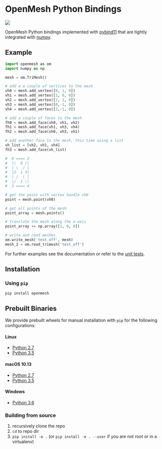 # OpenMesh Python Bindings

[![](https://www.graphics.rwth-aachen.de:9000/OpenMesh/openmesh-python/badges/master/pipeline.svg)](https://www.graphics.rwth-aachen.de:9000/OpenMesh/openmesh-python/commits/master)

OpenMesh Python bindings implemented with
[pybind11](https://github.com/pybind/pybind11) that are tightly integrated with
[numpy](http://www.numpy.org/).

## Example
```python
import openmesh as om
import numpy as np

mesh = om.TriMesh()

# add a a couple of vertices to the mesh
vh0 = mesh.add_vertex([0, 1, 0])
vh1 = mesh.add_vertex([1, 0, 0])
vh2 = mesh.add_vertex([2, 1, 0])
vh3 = mesh.add_vertex([0,-1, 0])
vh4 = mesh.add_vertex([2,-1, 0])

# add a couple of faces to the mesh
fh0 = mesh.add_face(vh0, vh1, vh2)
fh1 = mesh.add_face(vh1, vh3, vh4)
fh2 = mesh.add_face(vh0, vh3, vh1)

# add another face to the mesh, this time using a list
vh_list = [vh2, vh1, vh4]
fh3 = mesh.add_face(vh_list)

#  0 ==== 2
#  |\  0 /|
#  | \  / |
#  |2  1 3|
#  | /  \ |
#  |/  1 \|
#  3 ==== 4

# get the point with vertex handle vh0
point = mesh.point(vh0)

# get all points of the mesh
point_array = mesh.points()

# translate the mesh along the x-axis
point_array += np.array([1, 0, 0])

# write and read meshes
om.write_mesh('test.off', mesh)
mesh_2 = om.read_trimesh('test_off')
```
For further examples see the documentation or refer to the [unit tests](https://www.graphics.rwth-aachen.de:9000/OpenMesh/openmesh-python/tree/master/tests).

## Installation

### Using `pip`

    pip install openmesh

## Prebuilt Binaries

We provide prebuilt wheels for manual installation with `pip` for the following configurations:
#### Linux
* [Python 2.7](https://www.graphics.rwth-aachen.de:9000/OpenMesh/openmesh-python/-/jobs/artifacts/master/browse/release?job=deploy-2.7-linux)
* [Python 3.5](https://www.graphics.rwth-aachen.de:9000/OpenMesh/openmesh-python/-/jobs/artifacts/master/browse/release?job=deploy-3.5-linux)

#### macOS 10.13
* [Python 2.7](https://www.graphics.rwth-aachen.de:9000/OpenMesh/openmesh-python/-/jobs/artifacts/master/browse/release?job=deploy-2.7-macos)
* [Python 3.5](https://www.graphics.rwth-aachen.de:9000/OpenMesh/openmesh-python/-/jobs/artifacts/master/browse/release?job=deploy-3.5-macos)

#### Windows
* [Python 3.6](https://www.graphics.rwth-aachen.de:9000/OpenMesh/openmesh-python/-/jobs/artifacts/master/browse/release?job=deploy-3.6-VS2017)

### Building from source
1. recursively clone the repo
2. `cd` to repo dir
3. `pip install -e .` (or `pip install -e . --user` if you are not root or in a virtualenv)
